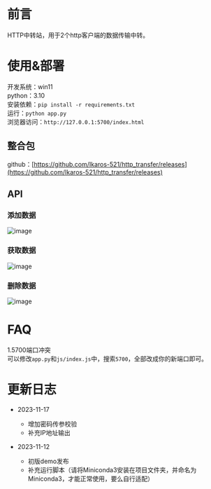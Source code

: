 # 前言
HTTP中转站，用于2个http客户端的数据传输中转。  

# 使用&部署
开发系统：win11  
python：3.10  
安装依赖：`pip install -r requirements.txt`  
运行：`python app.py`  
浏览器访问：`http://127.0.0.1:5700/index.html`  

## 整合包

github：[https://github.com/Ikaros-521/http_transfer/releases](https://github.com/Ikaros-521/http_transfer/releases)  

## API

### 添加数据
![image](https://github.com/Ikaros-521/http_transfer/assets/40910637/e26dae85-eec8-458f-8cea-1bdd8664c8d8)


### 获取数据
![image](https://github.com/Ikaros-521/http_transfer/assets/40910637/fb89f528-894d-452c-adc3-9e9dee9dab77)


### 删除数据
![image](https://github.com/Ikaros-521/http_transfer/assets/40910637/ad55912a-8073-427b-afd1-68e68a94538b)



# FAQ

1.5700端口冲突  
可以修改`app.py`和`js/index.js`中，搜索`5700`，全部改成你的新端口即可。  

# 更新日志

- 2023-11-17
  - 增加密码传参校验
  - 补充IP地址输出

- 2023-11-12
  - 初版demo发布
  - 补充运行脚本（请将Miniconda3安装在项目文件夹，并命名为Miniconda3，才能正常使用，要么自行适配）
